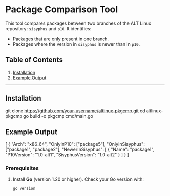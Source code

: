 # Package Comparison Tool

This tool compares packages between two branches of the ALT Linux repository: `sisyphus` and `p10`. It identifies:
- Packages that are only present in one branch.
- Packages where the version in `sisyphus` is newer than in `p10`.

## Table of Contents

1. [Installation](#installation)
2. [Example Output](#example-output)
---

## Installation
git clone https://github.com/your-username/altlinux-pkgcmp.git
cd altlinux-pkgcmp
go build -o pkgcmp cmd/main.go

## Example Output
[
  {
    "Arch": "x86_64",
    "OnlyInP10": ["package5"],
    "OnlyInSisyphus": ["package1", "package2"],
    "NewerInSisyphus": [
      {
        "Name": "package1",
        "P10Version": "1.0-alt1",
        "SisyphusVersion": "1.0-alt2"
      }
    ]
  }
]

### Prerequisites

1. Install **Go** (version 1.20 or higher). Check your Go version with:
   ```bash
   go version